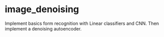 # image_denoising
Implement basics form recognition with Linear classifiers and CNN. Then implement a denoising autoencoder.
